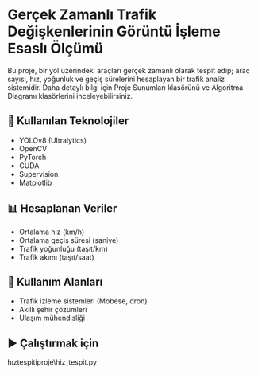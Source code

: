 # Gerçek Zamanlı Trafik Değişkenlerinin Görüntü İşleme Esaslı Ölçümü

Bu proje, bir yol üzerindeki araçları gerçek zamanlı olarak tespit edip; araç sayısı, hız, yoğunluk ve geçiş sürelerini hesaplayan bir trafik analiz sistemidir.
Daha detaylı bilgi için Proje Sunumları klasörünü ve Algoritma Diagramı klasörlerini inceleyebilirsiniz.

## 🔧 Kullanılan Teknolojiler

- YOLOv8 (Ultralytics)
- OpenCV
- PyTorch
- CUDA
- Supervision
- Matplotlib

## 📊 Hesaplanan Veriler
- Ortalama hız (km/h)
- Ortalama geçiş süresi (saniye)
- Trafik yoğunluğu (taşıt/km)
- Trafik akımı (taşıt/saat)

## 🎯 Kullanım Alanları
- Trafik izleme sistemleri (Mobese, dron)
- Akıllı şehir çözümleri
- Ulaşım mühendisliği

## ▶️ Çalıştırmak için
hıztespitiproje\hiz_tespit.py
